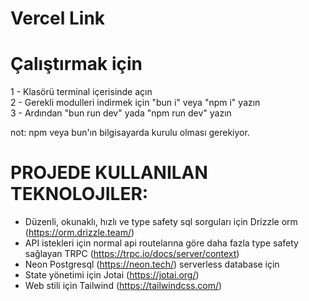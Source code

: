# Vercel Link

# Çalıştırmak için

1 - Klasörü terminal içerisinde açın <br />
2 - Gerekli modulleri indirmek için "bun i" veya "npm i" yazın <br />
3 - Ardından "bun run dev" yada "npm run dev" yazın <br />

not: npm veya bun'ın bilgisayarda kurulu olması gerekiyor.

# PROJEDE KULLANILAN TEKNOLOJILER:

- Düzenli, okunaklı, hızlı ve type safety sql sorguları için Drizzle orm (https://orm.drizzle.team/)
- API istekleri için normal api routelarına göre daha fazla type safety sağlayan TRPC (https://trpc.io/docs/server/context)
- Neon Postgresql (https://neon.tech/) serverless database için
- State yönetimi için Jotai (https://jotai.org/)
- Web stili için Tailwind (https://tailwindcss.com/)
